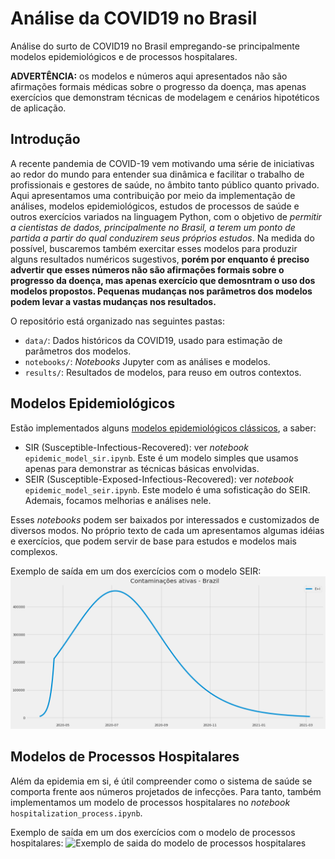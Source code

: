 # Análise da COVID19 no Brasil

Análise do surto de COVID19 no Brasil empregando-se principalmente modelos epidemiológicos e de processos hospitalares.

**ADVERTÊNCIA:** os modelos e números aqui apresentados não são afirmações formais médicas sobre o progresso da doença, mas apenas exercícios que demonstram técnicas de modelagem e cenários hipotéticos de aplicação. 

## Introdução

A recente pandemia de COVID-19 vem motivando uma série de iniciativas ao redor do mundo para entender sua dinâmica e facilitar o trabalho de profissionais e gestores de saúde, no âmbito tanto público quanto privado. Aqui apresentamos uma contribuição por meio da implementação de análises, modelos epidemiológicos, estudos de processos de saúde e outros exercícios variados na linguagem Python, com o objetivo de *permitir a cientistas de dados, principalmente no Brasil, a terem um ponto de partida a partir do qual conduzirem seus próprios estudos*. Na medida do possível, buscaremos também exercitar esses modelos para produzir alguns resultados numéricos sugestivos, **porém por enquanto é preciso advertir que esses números não são afirmações formais sobre o progresso da doença, mas apenas exercício que demosntram o uso dos modelos propostos. Pequenas mudanças nos parâmetros dos modelos podem levar a vastas mudanças nos resultados.**

O repositório está organizado nas seguintes pastas:

  - `data/`: Dados históricos da COVID19, usado para estimação de parâmetros dos modelos.
  - `notebooks/`: *Notebooks* Jupyter com as análises e modelos.
  - `results/`: Resultados de modelos, para reuso em outros contextos.


## Modelos Epidemiológicos

Estão implementados alguns [modelos epidemiológicos clássicos](https://en.wikipedia.org/wiki/Compartmental_models_in_epidemiology), a saber:

  - SIR (Susceptible-Infectious-Recovered): ver *notebook* `epidemic_model_sir.ipynb`. Este é um modelo simples que usamos apenas para demonstrar as técnicas básicas envolvidas.
  - SEIR (Susceptible-Exposed-Infectious-Recovered): ver *notebook* `epidemic_model_seir.ipynb`. Este modelo é uma sofisticação do SEIR. Ademais, focamos melhorias e análises nele.

Esses *notebooks* podem ser baixados por interessados e customizados de diversos modos. No próprio texto de cada um apresentamos algumas idéias e exercícios, que podem servir de base para estudos e modelos mais complexos.

Exemplo de saída em um dos exercícios com o modelo SEIR:
![Exemplo de saida do SEIR](https://raw.githubusercontent.com/funcional-health-analytics/covid19-analytics/master/seir_output_example.png)


## Modelos de Processos Hospitalares

Além da epidemia em si, é útil compreender como o sistema de saúde se comporta frente aos números projetados de infecções. Para tanto, também implementamos um modelo de processos hospitalares no *notebook* `hospitalization_process.ipynb`.


Exemplo de saída em um dos exercícios com o modelo de processos hospitalares:
![Exemplo de saida do modelo de processos hospitalares](https://raw.githubusercontent.com/funcional-health-analytics/covid19-analytics/master/hospitalization_process_example.png)
